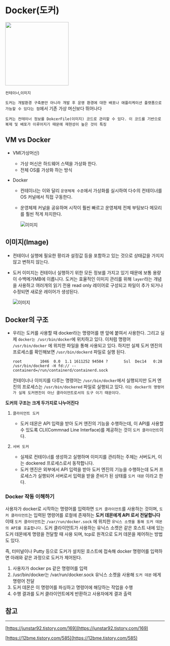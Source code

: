 # Docker(도커)
  <img src="![image](https://tecoble.techcourse.co.kr/static/4b1c0d70e42521b54fd3a9ee81ef82e7/d1228/docker.png)" width="200" height="200"/>
  
  `컨테이너`,`이미지`
  
  `도커는 개발환경 구축뿐만 아니라 개발 후 운영 환경에 대한 배포나 애플리케이션 플랫폼으로 가능할 수 있다는 점`에서 기존 가상 머신보다 뛰어나다
  
  `도커는 컨테이너 정보를 DokcerFile(이미지) 코드로 관리할 수 있다. 이 코드를 기반으로 복제 및 배포가 이루어지기 때문에 재현성이 높은 것이 특징`

  ## VM vs Docker 
  
  - VM(가상머신)
    - 가상 머신은 하드웨어 스택을 가상화 한다.
    - 전체 OS를 가상화 하는 방식

  - Docker
    - 컨테이너는 이와 달리 `운영체제 수준`에서 가상화를 실시하여 다수의 컨테이너를 OS 커널에서 직접 구동한다.
    - 운영체제 커널을 공유하며 시작이 훨씬 빠르고 운영체제 전체 부팅보다 메모리를 훨씬 적게 차지한다.
  
  
         ![이미지](https://img1.daumcdn.net/thumb/R1280x0/?scode=mtistory2&fname=https%3A%2F%2Fblog.kakaocdn.net%2Fdn%2Fzb2zd%2FbtqFnv1zOjt%2F6ocg67efhRGZA12v9KPHKk%2Fimg.png)
  
  
  
  ## 이미지(Image)
  
   - 컨테이너 실행에 필요한 팡리과 설정값 등을 포함하고 있는 것으로 상태값을 가지지 않고 변하지 않는다.
   - 도커 이미지는 컨테이너 실행하기 위한 모든 정보를 가지고 있기 때문에 보통 용량이 수백메가MB에 이릅니다. 도커는 효율적인 이미지 관리를 위해
     `layer`라는 개념을 사용하고 여러개의 읽기 전용 read only 레이어로 구성되고 파일이 추가 되거나 수정되면 새로운 레이어가 생성된다.
     
     ![이미지](https://subicura.com/assets/article_images/2017-01-19-docker-guide-for-beginners-1/image-layer.png)
     
  ## __Docker의 구조__
  
  - 우리는 도커를 사용할 때 docker라는 명령어를 맨 앞에 붙여서 사용한다. 그리고 실제 `docker는 /usr/bin/docker`에 위치하고 있다. 이처럼 명령어 `/usr/bin/docker` 에 위치한 파일을 통해
    사용되고 있다. 하지만 실제 도커 엔진의 프로세스를 확인해보면 `/usr/bin/dockerd` 파일로 실행 된다.
    ~~~Linux
    root        1046  0.0  1.1 1611252 94504 ?       Ssl  Dec14   0:28 /usr/bin/dockerd -H fd:// --containerd=/run/containerd/containerd.sock
    ~~~
    
    컨테이너나 이미지를 다루는 명령어는 `/usr/bin/docker`에서 실행되지만 도커 엔진의 프로세스는 `/usr/bin/dockered` 파일로 실행되고 있다. `이는 docker의 명령어가 실제 도커엔진이 아닌
    클라이언트로서의 도구 이기 때문이다.`
    
  **도커의 구조는 크게 두가지로 나누어진다**
  
  1. `클라이언트 도커`
      
      - 도커 데몬은 API 입력을 받아 도커 엔진의 기능을 수행하는데, 이 API를 사용할 수 있도록 CLI(Commnad Line Interface)를 제공하는 것이 `도커 클라이언트`이다.
      
  2. `서버 도커`
  
      - 실제로 컨테이너를 생성하고 실행하며 이미지를 관리하는 주체는 서버도커, 이는 dockered 프로세스로서 동작합니다.
      - 도커 엔진은 외부에서 API 입력을 받아 도커 엔진의 기능을 수행하는데 도커 프로세스가 실행되어 서버로서 입력을 받을 준비가 된 상태를 `도커 데몬` 이라고 한다.


  ### Docker 작동 이해하기
  
  사용자가 docker로 시작하는 명령어를 입력하면 `도커 클라이언트`를 사용하는 것이며, `도커 클라이언트`는 입력된 명령어를 로컬에 존재하는 __도커 데몬에게 API 로서 전달합니다__
  이때 `도커 클라이언트`는 `/var/run/docker.sock` 에 위치한 `유닉스 소켓을 통해 도커 데몬의 API를 호출합니다.` 도커 클라이언트가 사용하는 유닉스 소켓은 같은 호스트 내에 있는 도커 데몬에게
  명령을 전달할 때 사용 되며, tcp로 원격으로 도커 데몬을 제어하는 방법도 있다.
  
  즉, 터미널이나 Putty 등으로 도커가 설치된 호스트에 접속해 docker 명령어를 입력하면 아래와 같은 과정으로 도커가 제어된다.
  1. 사용자가 docker ps 같은 명령어를 입력
  2. /usr/bin/docker는 /var/run/docker.sock 유닉스 소켓을 사용해 `도커 데몬` 에게 명령어 전달
  3. 도커 데몬은 이 명령어를 파싱하고 명령어에 해당하는 작업을 수행
  4. 수행 결과를 도커 클라이언트에게 반환하고 사용자에게 결과 출력
  
  ## 참고
  ---
  [https://junstar92.tistory.com/169](https://junstar92.tistory.com/169)
  
  [https://12bme.tistory.com/585](https://12bme.tistory.com/585)
  
